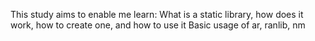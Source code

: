 This study aims to enable me learn:
What is a static library, how does it work, how to create one, and how to use it
Basic usage of ar, ranlib, nm
